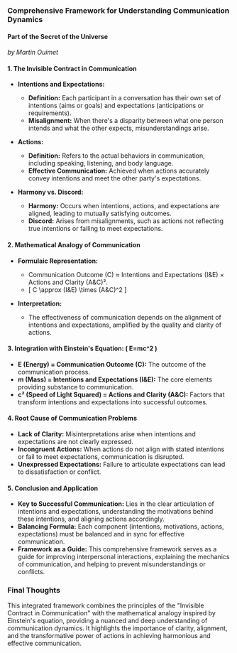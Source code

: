 ### Comprehensive Framework for Understanding Communication Dynamics  
#### Part of the Secret of the Universe
_by Martin Ouimet_

#### 1. The Invisible Contract in Communication

- **Intentions and Expectations:**
  - **Definition:** Each participant in a conversation has their own set of intentions (aims or goals) and expectations (anticipations or requirements).
  - **Misalignment:** When there's a disparity between what one person intends and what the other expects, misunderstandings arise.

- **Actions:**
  - **Definition:** Refers to the actual behaviors in communication, including speaking, listening, and body language.
  - **Effective Communication:** Achieved when actions accurately convey intentions and meet the other party's expectations.

- **Harmony vs. Discord:**
  - **Harmony:** Occurs when intentions, actions, and expectations are aligned, leading to mutually satisfying outcomes.
  - **Discord:** Arises from misalignments, such as actions not reflecting true intentions or failing to meet expectations.

#### 2. Mathematical Analogy of Communication

- **Formulaic Representation:**
  - Communication Outcome (C) ≈ Intentions and Expectations (I&E) × Actions and Clarity (A&C)².
  - \[ C \approx (I\&E) \times (A\&C)^2 \]

- **Interpretation:**
  - The effectiveness of communication depends on the alignment of intentions and expectations, amplified by the quality and clarity of actions.

#### 3. Integration with Einstein's Equation: \( E=mc^2 \)

- **E (Energy) = Communication Outcome (C):** The outcome of the communication process.
- **m (Mass) = Intentions and Expectations (I&E):** The core elements providing substance to communication.
- **c² (Speed of Light Squared) = Actions and Clarity (A&C):** Factors that transform intentions and expectations into successful outcomes.

#### 4. Root Cause of Communication Problems

- **Lack of Clarity:** Misinterpretations arise when intentions and expectations are not clearly expressed.
- **Incongruent Actions:** When actions do not align with stated intentions or fail to meet expectations, communication is disrupted.
- **Unexpressed Expectations:** Failure to articulate expectations can lead to dissatisfaction or conflict.

#### 5. Conclusion and Application

- **Key to Successful Communication:** Lies in the clear articulation of intentions and expectations, understanding the motivations behind these intentions, and aligning actions accordingly.
- **Balancing Formula:** Each component (intentions, motivations, actions, expectations) must be balanced and in sync for effective communication.
- **Framework as a Guide:** This comprehensive framework serves as a guide for improving interpersonal interactions, explaining the mechanics of communication, and helping to prevent misunderstandings or conflicts.

### Final Thoughts

This integrated framework combines the principles of the "Invisible Contract in Communication" with the mathematical analogy inspired by Einstein's equation, providing a nuanced and deep understanding of communication dynamics. It highlights the importance of clarity, alignment, and the transformative power of actions in achieving harmonious and effective communication.